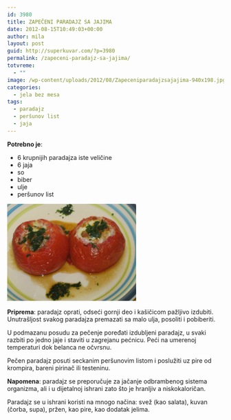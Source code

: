 ```yaml
---
id: 3980
title: ZAPEČENI PARADAJZ SA JAJIMA
date: 2012-08-15T10:49:03+00:00
author: mila
layout: post
guid: http://superkuvar.com/?p=3980
permalink: /zapeceni-paradajz-sa-jajima/
totvreme:
  - ""
image: /wp-content/uploads/2012/08/Zapeceniparadajzsajajima-940x198.jpg
categories:
  - jela bez mesa
tags:
  - paradajz
  - peršunov list
  - jaja
---
```

**Potrebno je**:

  * 6 krupnijih paradajza iste veličine
  * 6 jaja
  * so
  * biber
  * ulje
  * peršunov list

<img class="alignnone size-medium wp-image-3981" title="Zapeceniparadajzsajajima" src="/wp-content/uploads/2012/08/Zapeceniparadajzsajajima-1024x768.jpg" alt="" width="300" height="225" /> 

**Priprema**: paradajz oprati, odseći gornji deo i kašičicom pažljivo izdubiti. Unutrašljost svakog paradajza premazati sa malo ulja, posoliti i pobiberiti.

U podmazanu posudu za pečenje poređati izdubljeni paradajz, u svaki razbiti po jedno jaje i staviti u zagrejanu pećnicu. Peći na umerenoj temperaturi dok belanca ne očvrsnu.

Pečen paradajz posuti seckanim peršunovim listom i poslužiti uz pire od krompira, bareni pirinač ili testeninu.

**Napomena**:   paradajz se preporučuje za jačanje odbrambenog sistema organizma, ali i u dijetalnoj ishrani zato što je hranljiv a niskokaloričan.

Paradajz se u ishrani koristi na mnogo načina: svež (kao salata), kuvan (čorba, supa), pržen, kao pire, kao dodatak jelima.